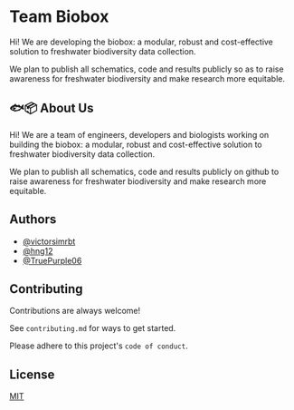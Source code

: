 
# Team Biobox 

Hi! We are developing the biobox: a modular, robust and cost-effective solution to freshwater biodiversity data collection.

We plan to publish all schematics, code and results publicly so as to raise awareness for freshwater biodiversity and make research more equitable.


## 🐟📦 About Us
Hi! We are a team of engineers, developers and biologists working on building the biobox: a modular, robust and cost-effective solution to freshwater biodiversity data collection.

We plan to publish all schematics, code and results publicly on github to raise awareness for freshwater biodiversity and make research more equitable.


## Authors

- [@victorsimrbt](https://www.github.com/victorsimrbt)
- [@hng12](https://www.github.com/hng12)
- [@TruePurple06](https://www.github.com/TruePurple06)




## Contributing

Contributions are always welcome!

See `contributing.md` for ways to get started.

Please adhere to this project's `code of conduct`.



## License

[MIT](https://choosealicense.com/licenses/mit/)



